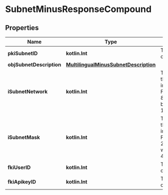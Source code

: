 
# SubnetMinusResponseCompound

## Properties
Name | Type | Description | Notes
------------ | ------------- | ------------- | -------------
**pkiSubnetID** | **kotlin.Int** | The unique ID of the Subnet | 
**objSubnetDescription** | [**MultilingualMinusSubnetDescription**](MultilingualMinusSubnetDescription.md) |  | 
**iSubnetNetwork** | **kotlin.Int** | The network of the Subnet in integer form. For example 8.8.8.0 would be 134744064 | 
**iSubnetMask** | **kotlin.Int** | The mask of the Subnet  in integer form. For example 255.255.255.0 would be 4294967040 | 
**fkiUserID** | **kotlin.Int** | The unique ID of the User |  [optional]
**fkiApikeyID** | **kotlin.Int** | The unique ID of the Apikey |  [optional]




